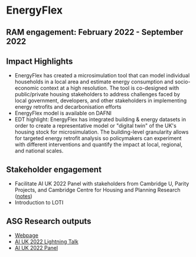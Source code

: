 # EnergyFlex

## RAM engagement: February 2022 - September 2022

## Impact Highlights
* EnergyFlex has created a microsimulation tool that can model individual households in a local area and estimate energy consumption and socio-economic context at a high resolution. The tool is co-designed with public/private housing stakeholders to address challenges faced by local government, developers, and other stakeholders in implementing energy retrofits and decarbonisation efforts
* EnergyFlex model is available on DAFNI
* EDT highlight: EnergyFlex has integrated building & energy datasets in order to create a representative model or "digital twin" of the UK's housing stock for microsimulation. The building-level granularity allows for targeted energy retrofit analysis so policymakers can experiment with different interventions and quantify the impact at local, regional, and national scales.

## Stakeholder engagement
* Facilitate AI UK 2022 Panel with stakeholders from Cambridge U, Parity Projects, and Cambridge Centre for Housing and Planning Research ([notes](https://docs.google.com/document/d/1pDDuoISwnVpP-955YYVKNIuaBlBR-l1TrqNpYTVRdUM/edit#heading=h.6avkr0nu6axo))
* Introduction to LOTI

## ASG Research outputs
* [Webpage](https://www.turing.ac.uk/research/research-projects/simulating-energy-efficiency-opportunities-households)
* [AI UK 2022 Lightning Talk](https://www.youtube.com/watch?v=TuDsTOjZI-g)
* [AI UK 2022 Panel](https://www.youtube.com/watch?v=dHJyMyFdMDs)
